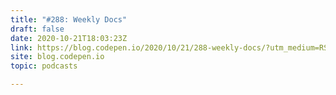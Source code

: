 ```yaml
---
title: "#288: Weekly Docs"
draft: false
date: 2020-10-21T18:03:23Z
link: https://blog.codepen.io/2020/10/21/288-weekly-docs/?utm_medium=RSS&utm_source=hune
site: blog.codepen.io
topic: podcasts  

---
```


